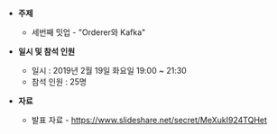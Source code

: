 - **주제**
  - 세번째 밋업 - "Orderer와 Kafka"

- **일시 및 참석 인원**
  - 일시 : 2019년 2월 19일 화요일 19:00 ~ 21:30
  - 참석 인원 : 25명

- **자료**
  - 발표 자료 - https://www.slideshare.net/secret/MeXukI924TQHet


